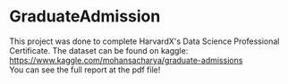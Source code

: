 # GraduateAdmission
This project was done to complete HarvardX's Data Science Professional Certificate.
The dataset can be found on kaggle: https://www.kaggle.com/mohansacharya/graduate-admissions  
You can see the full report at the pdf file!
